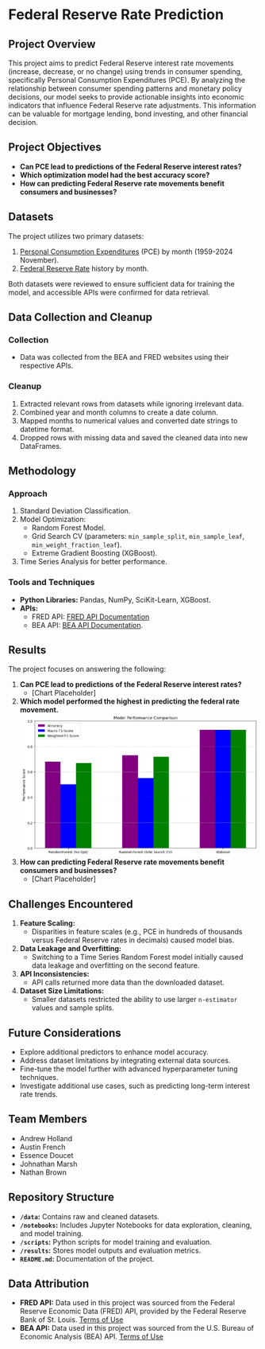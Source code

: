 
# Federal Reserve Rate Prediction

## Project Overview

This project aims to predict Federal Reserve interest rate movements (increase, decrease, or no change) using trends in consumer spending, specifically Personal Consumption Expenditures (PCE). By analyzing the relationship between consumer spending patterns and monetary policy decisions, our model seeks to provide actionable insights into economic indicators that influence Federal Reserve rate adjustments. This information can be valuable for mortgage lending, bond investing, and other financial decision.
## Project Objectives
- **Can PCE lead to predictions of the Federal Reserve interest rates?**
- **Which optimization model had the best accuracy score?**
- **How can predicting Federal Reserve rate movements benefit consumers and businesses?**

## Datasets
The project utilizes two primary datasets:
1. [Personal Consumption Expenditures](https://osuvirtaipt08-6bk3810.slack.com/archives/C083E88FB60/p1734190202376789) (PCE) by month (1959-2024 November).
2. [Federal Reserve Rate](https://fred.stlouisfed.org/series/FEDFUNDS) history by month.

Both datasets were reviewed to ensure sufficient data for training the model, and accessible APIs were confirmed for data retrieval.

## Data Collection and Cleanup
### Collection
- Data was collected from the BEA and FRED websites using their respective APIs.

### Cleanup
1. Extracted relevant rows from datasets while ignoring irrelevant data.
2. Combined year and month columns to create a date column.
3. Mapped months to numerical values and converted date strings to datetime format.
4. Dropped rows with missing data and saved the cleaned data into new DataFrames.

## Methodology
### Approach
1. Standard Deviation Classification.
2. Model Optimization:
   - Random Forest Model.
   - Grid Search CV (parameters: `min_sample_split`, `min_sample_leaf`, `min_weight_fraction_leaf`).
   - Extreme Gradient Boosting (XGBoost).
3. Time Series Analysis for better performance.

### Tools and Techniques
- **Python Libraries:** Pandas, NumPy, SciKit-Learn, XGBoost.
- **APIs:**
  - FRED API: [FRED API Documentation](https://fred.stlouisfed.org/docs/api/fred/series.html#series_id)
  - BEA API: [BEA API Documentation](https://osuvirtaipt08-6bk3810.slack.com/archives/C083E88FB60/p1734190202376789).

## Results
The project focuses on answering the following:
1. **Can PCE lead to predictions of the Federal Reserve interest rates?**
   - [Chart Placeholder]
2. **Which model performed the highest in predicting the federal rate movement.**
![Model Performance Comparison](Graphs/ModelGraph.png)
3. **How can predicting Federal Reserve rate movements benefit consumers and businesses?**
   - [Chart Placeholder]

## Challenges Encountered
1. **Feature Scaling:**
   - Disparities in feature scales (e.g., PCE in hundreds of thousands versus Federal Reserve rates in decimals) caused model bias.
2. **Data Leakage and Overfitting:**
   - Switching to a Time Series Random Forest model initially caused data leakage and overfitting on the second feature.
3. **API Inconsistencies:**
   - API calls returned more data than the downloaded dataset.
4. **Dataset Size Limitations:**
   - Smaller datasets restricted the ability to use larger `n-estimator` values and sample splits.

## Future Considerations
- Explore additional predictors to enhance model accuracy.
- Address dataset limitations by integrating external data sources.
- Fine-tune the model further with advanced hyperparameter tuning techniques.
- Investigate additional use cases, such as predicting long-term interest rate trends.

## Team Members
- Andrew Holland
- Austin French
- Essence Doucet
- Johnathan Marsh
- Nathan Brown


## Repository Structure
- **`/data`:** Contains raw and cleaned datasets.
- **`/notebooks`:** Includes Jupyter Notebooks for data exploration, cleaning, and model training.
- **`/scripts`:** Python scripts for model training and evaluation.
- **`/results`:** Stores model outputs and evaluation metrics.
- **`README.md`:** Documentation of the project.

## Data Attribution
- **FRED API:** Data used in this project was sourced from the Federal Reserve Economic Data (FRED) API, provided by the Federal Reserve Bank of St. Louis. [Terms of Use](https://fred.stlouisfed.org/docs/api/terms_of_use.html)
- **BEA API:** Data used in this project was sourced from the U.S. Bureau of Economic Analysis (BEA) API. [Terms of Use](https://apps.bea.gov/API/signup/index.cfm)


